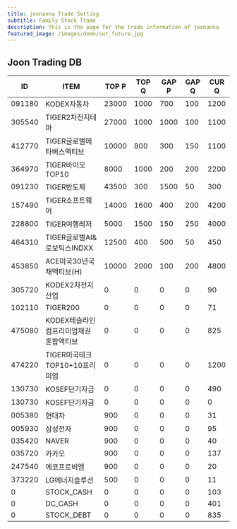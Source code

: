 ```yaml
---
title: joonanna Trade Setting
subtitle: Family Stock Trade
description: This is the page for the trade information of joonanna
featured_image: /images/demo/our_future.jpg
---
```


## Joon Trading DB

|ID|ITEM |TOP P|TOP Q|GAP P|GAP Q|CUR Q|
|--|-----|--|--|--|--|--|
|091180|KODEX자동차|23000|1000|700|100|1200|
|305540|TIGER2차전지테마|27000|1000|1000|100|1100|
|412770|TIGER글로벌메타버스액티브|10000|800|300|150|1100| 
|364970|TIGER바이오TOP10|8000|1000|200|200|2200|
|091230|TIGER반도체|43500|300|1500|50|300|
|157490|TIGER소프트웨어|14000|1600|400|200|4200|
|228800|TIGER여행레저|5000|1500|150|250|4000|
|464310|TIGER글로벌AI&로보틱스INDXX|12500|400|500|50|450|
|453850|ACE미국30년국채액티브(H)|10000|2000|100|200|4800|
|305720|KODEX2차전지산업|0|0|0|0|90|
|102110|TIGER200|0|0|0|0|71|
|475080|KODEX테슬라인컴프리미엄채권혼합액티브|0|0|0|0|825|
|474220|TIGER미국테크TOP10+10프리미엄|0|0|0|0|1200|
|130730|KOSEF단기자금|0|0|0|0|490|
|130730|KOSEF단기자금|0|0|0|0|0|
|005380|현대차|900|0|0|0|31|
|005930|삼성전자|900|0|0|0|95|
|035420|NAVER|900|0|0|0|40|
|035720|카카오|900|0|0|0|137|
|247540|에코프로비엠|900|0|0|0|20|
|373220|LG에너지솔루션|500|0|0|0|11|
|0|STOCK_CASH|0|0|0|0|103|
|0|DC_CASH|0|0|0|0|401|
|0|STOCK_DEBT|0|0|0|0|835|
